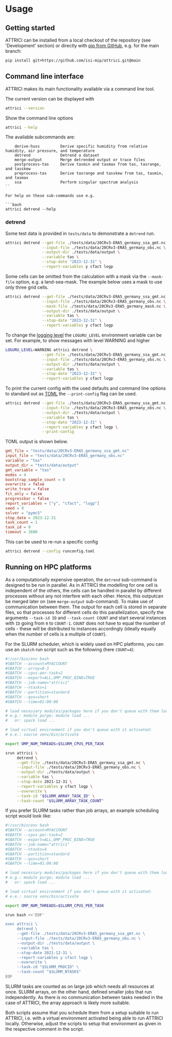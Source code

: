 # Usage

## Getting started

ATTRICI can be installed from a local checkout of the repository (see 'Development' section)
or directly with [pip from GitHub](https://pip.pypa.io/en/stable/topics/vcs-support/),
e.g. for the main branch:

```bash
pip install git+https://github.com/isi-mip/attrici.git@main
```

## Command line interface

ATTRICI makes its main functionality available via a command line tool.

The current version can be displayed with

```bash
attrici --version
```

Show the command line options

```bash
attrici --help
```

The available subcommands are:

```text
    derive-huss         Derive specific humidity from relative humidity, air pressure, and temperature
    detrend             Detrend a dataset
    merge-output        Merge detrended output or trace files
    postprocess-tas     Derive tasmin and tasmax from tas, tasrange, and tasskew
    preprocess-tas      Derive tasrange and tasskew from tas, tasmin, and tasmax
    ssa                 Perform singular spectrum analysis
``

For help on these sub-commands use e.g.

```bash
attrici detrend --help
```

### detrend

Some test data is provided in `tests/data` to demonstrate a `detrend` run.

```bash
attrici detrend --gmt-file ./tests/data/20CRv3-ERA5_germany_ssa_gmt.nc \
                --input-file ./tests/data/20CRv3-ERA5_germany_obs.nc \
                --output-dir ./tests/data/output \
                --variable tas \
                --stop-date "2023-12-31" \
                --report-variables y cfact logp
```

Some cells can be omitted from the calculation with a mask via the `--mask-file` option, e.g. a land-sea-mask.
The example below uses a mask to use only three grid cells.

```bash
attrici detrend --gmt-file ./tests/data/20CRv3-ERA5_germany_ssa_gmt.nc \
                --input-file ./tests/data/20CRv3-ERA5_germany_obs.nc \
                --mask-file ./tests/data/20CRv3-ERA5_germany_mask.nc \
                --output-dir ./tests/data/output \
                --variable tas \
                --stop-date "2023-12-31" \
                --report-variables y cfact logp
```

To change the [logging level](https://loguru.readthedocs.io/en/stable/api/logger.html#levels)
the `LOGURU_LEVEL` environment variable can be set.
For example, to show messages with level WARNING and higher

```bash
LOGURU_LEVEL=WARNING attrici detrend \
                --gmt-file ./tests/data/20CRv3-ERA5_germany_ssa_gmt.nc \
                --input-file ./tests/data/20CRv3-ERA5_germany_obs.nc \
                --output-dir ./tests/data/output \
                --variable tas \
                --stop-date "2023-12-31" \
                --report-variables y cfact logp
```

To print the current config with the used defaults and command line options to standard out
as [TOML](https://toml.io/) the `--print-config` flag can be used.

```bash
attrici detrend --gmt-file ./tests/data/20CRv3-ERA5_germany_ssa_gmt.nc \
                --input-file ./tests/data/20CRv3-ERA5_germany_obs.nc \
                --output-dir ./tests/data/output \
                --variable tas \
                --stop-date "2023-12-31" \
                --report-variables y cfact logp \
                --print-config
```

TOML output is shown below.

```toml
gmt_file = "tests/data/20CRv3-ERA5_germany_ssa_gmt.nc"
input_file = "tests/data/20CRv3-ERA5_germany_obs.nc"
variable = "tas"
output_dir = "tests/data/output"
gmt_variable = "tas"
modes = 4
bootstrap_sample_count = 0
overwrite = false
write_trace = false
fit_only = false
progressbar = false
report_variables = ["y", "cfact", "logp"]
seed = 0
solver = "pymc5"
stop_date = 2023-12-31
task_count = 1
task_id = 0
timeout = 3600
```

This can be used to re-run a specific config

```bash
attrici detrend --config runconfig.toml
```

## Running on HPC platforms

As a computationally expensive operation, the `detrend` sub-command is designed to be run in parallel. As in ATTRICI
the modelling for one cell is independent of the others, the cells can be handled in parallel by different processes
without any not interfere with each other. Hence, this outputcan be merged later on (see `merge-output`
sub-command). To make use of communication between them. The output for each cell is stored in separate files, so
that processes for different cells do this parallelization, specify the arguments `--task-id ID` and `--task-count
COUNT` and start several instances with `ID` going from `0` to `COUNT-1`. `COUNT` does not have to equal the number
of cells - these will be distributed to instances accordingly (ideally equally when the number of cells is a
multiple of `COUNT`).

For the SLURM scheduler, which is widely used on HPC platforms, you can use an `sbatch` run script such as the
following (here `COUNT=4`):

```bash
#!/usr/bin/env bash
#SBATCH --account=MYACCOUNT
#SBATCH --array=0-3
#SBATCH --cpus-per-task=2
#SBATCH --export=ALL,OMP_PROC_BIND=TRUE
#SBATCH --job-name="attrici"
#SBATCH --ntasks=1
#SBATCH --partition=standard
#SBATCH --qos=short
#SBATCH --time=01:00:00

# load necessary modules/packages here if you don't queue with them loaded
# e.g.: module purge; module load ...
#   or: spack load ...

# load virtual environment if you don't queue with it activated:
# e.e.: source venv/bin/activate

export OMP_NUM_THREADS=$SLURM_CPUS_PER_TASK

srun attrici \
     detrend \
     --gmt-file ./tests/data/20CRv3-ERA5_germany_ssa_gmt.nc \
     --input-file ./tests/data/20CRv3-ERA5_germany_obs.nc \
     --output-dir ./tests/data/output \
     --variable tas \
     --stop-date 2021-12-31 \
     --report-variables y cfact logp \
     --overwrite \
     --task-id "$SLURM_ARRAY_TASK_ID" \
     --task-count "$SLURM_ARRAY_TASK_COUNT"
```

If you prefer SLURM tasks rather than job arrays, an example scheduling script would look like:

```bash
#!/usr/bin/env bash
#SBATCH --account=MYACCOUNT
#SBATCH --cpus-per-task=2
#SBATCH --export=ALL,OMP_PROC_BIND=TRUE
#SBATCH --job-name="attrici"
#SBATCH --ntasks=4
#SBATCH --partition=standard
#SBATCH --qos=short
#SBATCH --time=01:00:00

# load necessary modules/packages here if you don't queue with them loaded
# e.g.: module purge; module load ...
#   or: spack load ...

# load virtual environment if you don't queue with it activated:
# e.e.: source venv/bin/activate

export OMP_NUM_THREADS=$SLURM_CPUS_PER_TASK

srun bash <<'EOF'

exec attrici \
     detrend \
     --gmt-file ./tests/data/20CRv3-ERA5_germany_ssa_gmt.nc \
     --input-file ./tests/data/20CRv3-ERA5_germany_obs.nc \
     --output-dir ./tests/data/output \
     --variable tas \
     --stop-date 2021-12-31 \
     --report-variables y cfact logp \
     --overwrite \
     --task-id "$SLURM_PROCID" \
     --task-count "$SLURM_NTASKS"
EOF
```

SLURM tasks are counted as on large job which needs all resources at once. SLURM arrays, on the other hand, defined
smaller jobs that run independently. As there is no communication between tasks needed in the case of ATTRICI, the
array approach is likely more suitable.

Both scripts assume that you schedule them from a setup suitable to run ATTRICI, i.e. with a virtual environment
activated being able to run ATTRICI locally. Otherwise, adjust the scripts to setup that environment as given
in the respective comment in the script.
